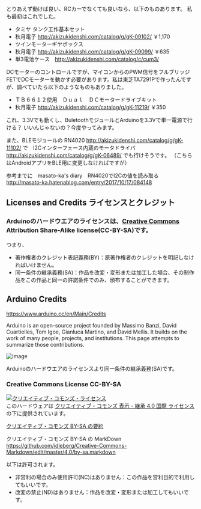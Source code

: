 とりあえず動けば良い、RCカーでなくても良いなら、以下のものあります。
私も最初はこれでした。

* タミヤ タンク工作基本セット
* 秋月電子 http://akizukidenshi.com/catalog/g/gK-09102/  ￥1,170
* ツインモーターギヤボックス
* 秋月電子 http://akizukidenshi.com/catalog/g/gK-09099/ ￥635
* 単3電池ケース　http://akizukidenshi.com/catalog/c/cum3/

DCモーターのコントロールですが、マイコンからのPWM信号をフルブリッジFETでDCモーターを動かす必要があります。私は東芝TA7291Pで作ったんですが、調べていたら以下のようなものもありました。

* ＴＢ６６１２使用　Ｄｕａｌ　ＤＣモータードライブキット
* 秋月電子 http://akizukidenshi.com/catalog/g/gK-11219/  ￥350

これ、3.3Vでも動くし、BuletoothモジュールとArduinoを3.3Vで単一電源で行ける？
いいんじゃないの？今度やってみます。

また、BLEモジュールの RN4020 http://akizukidenshi.com/catalog/g/gK-11102/ で　I2Cインターフェース内蔵のモータドライバ http://akizukidenshi.com/catalog/g/gK-06489/ でも行けそうです。
（こちらはAndroidアプリをBLE用に変更しなければですが）

参考までに　masato-ka's diary　RN4020でI2Cの値を読み取る　http://masato-ka.hatenablog.com/entry/2017/10/17/084148


## Licenses and Credits ライセンスとクレジット

### Arduinoのハードウエアのライセンスは、[Creative Commons](https://creativecommons.jp/licenses/) Attribution Share-Alike license(CC-BY-SA)です。

つまり、

* 著作権者のクレジット表記義務(BY)：原著作権者のクレジットを明記しなければいけません。
* 同一条件の継承義務(SA)：作品を改変・変形または加工した場合、その制作品をこの作品と同一の許諾条件でのみ、頒布することができます。

## Arduino Credits
https://www.arduino.cc/en/Main/Credits

Arduino is an open-source project founded by Massimo Banzi, David Cuartielles, Tom Igoe, Gianluca Martino, and David Mellis. It builds on the work of many people, projects, and institutions. This page attempts to summarize those contributions.

![image](https://cdn.arduino.cc/homepage/images/what_is-board.png)

Arduinoのハードウエアのライセンスより同一条件の継承義務(SA)です。

### Creative Commons License CC-BY-SA
<a rel="license" href="https://creativecommons.org/licenses/by-sa/4.0/deed.ja"><img alt="クリエイティブ・コモンズ・ライセンス" style="border-width:0" src="https://i.creativecommons.org/l/by-sa/4.0/88x31.png" /></a><br />
このハードウェアは <a rel="license" href="https://creativecommons.org/licenses/by/4.0/legalcode.ja">クリエイティブ・コモンズ 表示 - 継承 4.0 国際 ライセンス</a>の下に提供されています。

<a rel="license" href="https://creativecommons.org/licenses/by-sa/4.0/deed.ja">クリエイティブ・コモンズ BY-SA の要約</a>

クリエイティブ・コモンズ BY-SA の MarkDown https://github.com/idleberg/Creative-Commons-Markdown/edit/master/4.0/by-sa.markdown

以下は許可されます。
* 非営利の場合のみ使用許可(NC)はありません：この作品を営利目的で利用してもいいです。
* 改変の禁止(ND)はありません：作品を改変・変形または加工してもいいです。
